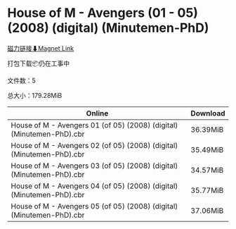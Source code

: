 # House of M - Avengers (01 - 05) (2008) (digital) (Minutemen-PhD)

[磁力链接⬇Magnet Link](magnet:?xt=urn:btih:5fe66a18e0e7a32a73e5cd4172ddc4aedfa65a8a&dn=House%20of%20M%20-%20Avengers%20%2801%20-%2005%29%20%282008%29%20%28digital%29%20%28Minutemen-PhD%29)

打包下载📦仍在工事中

文件数：5

总大小：179.28MiB

Online | Download
--- | ---
House of M - Avengers 01 (of 05) (2008) (digital) (Minutemen-PhD).cbr | 36.39MiB
House of M - Avengers 02 (of 05) (2008) (digital) (Minutemen-PhD).cbr | 35.49MiB
House of M - Avengers 03 (of 05) (2008) (digital) (Minutemen-PhD).cbr | 34.57MiB
House of M - Avengers 04 (of 05) (2008) (digital) (Minutemen-PhD).cbr | 35.77MiB
House of M - Avengers 05 (of 05) (2008) (digital) (Minutemen-PhD).cbr | 37.06MiB
